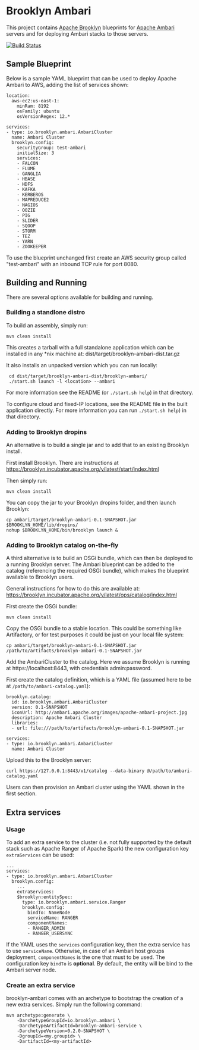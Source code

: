 Brooklyn Ambari
===

This project contains [Apache Brooklyn](https://brooklyn.incubator.apache.org/)
blueprints for [Apache Ambari](https://ambari.apache.org) servers and for deploying
Ambari stacks to those servers.


[![Build Status](https://api.travis-ci.org/brooklyncentral/clocker.svg?branch=master)](https://travis-ci.org/brooklyncentral/clocker)


## Sample Blueprint

Below is a sample YAML blueprint that can be used to deploy Apache Ambari
to AWS, adding the list of services shown:
 
    location:
      aws-ec2:us-east-1:
        minRam: 8192
        osFamily: ubuntu
        osVersionRegex: 12.*

    services:
    - type: io.brooklyn.ambari.AmbariCluster
      name: Ambari Cluster
      brooklyn.config:
        securityGroup: test-ambari
        initialSize: 3
        services:
        - FALCON
        - FLUME
        - GANGLIA
        - HBASE
        - HDFS
        - KAFKA
        - KERBEROS
        - MAPREDUCE2
        - NAGIOS
        - OOZIE
        - PIG
        - SLIDER
        - SQOOP
        - STORM
        - TEZ
        - YARN
        - ZOOKEEPER

To use the blueprint unchanged first create an AWS security group called "test-ambari" with
an inbound TCP rule for port 8080.


## Building and Running

There are several options available for building and running.


### Building a standlone distro

To build an assembly, simply run:

    mvn clean install

This creates a tarball with a full standalone application which can be installed in any *nix machine at:
    dist/target/brooklyn-ambari-dist.tar.gz

It also installs an unpacked version which you can run locally:
 
     cd dist/target/brooklyn-ambari-dist/brooklyn-ambari/
     ./start.sh launch -l <location> --ambari

For more information see the README (or `./start.sh help`) in that directory.

To configure cloud and fixed-IP locations, see the README file in the built application directly.
For more information you can run `./start.sh help`) in that directory.


### Adding to Brooklyn dropins

An alternative is to build a single jar and to add that to an existing Brooklyn install.

First install Brooklyn. There are instructions at https://brooklyn.incubator.apache.org/v/latest/start/index.html

Then simply run:

    mvn clean install

You can copy the jar to your Brooklyn dropins folder, and then launch Brooklyn:

    cp ambari/target/brooklyn-ambari-0.1-SNAPSHOT.jar $BROOKLYN_HOME/lib/dropins/
    nohup $BROOKLYN_HOME/bin/brooklyn launch &


### Adding to Brooklyn catalog on-the-fly

A third alternative is to build an OSGi bundle, which can then be deployed to
a running Brooklyn server. The Ambari blueprint can be added to the catalog
(referencing the required OSGi bundle), which makes the blueprint available
to Brooklyn users.

General instructions for how to do this are available at:
https://brooklyn.incubator.apache.org/v/latest/ops/catalog/index.html

First create the OSGi bundle:

    mvn clean install

Copy the OSGi bundle to a stable location. This could be something like Artifactory, or
for test purposes it could be just on your local file system:

    cp ambari/target/brooklyn-ambari-0.1-SNAPSHOT.jar /path/to/artifacts/brooklyn-ambari-0.1-SNAPSHOT.jar

Add the AmbariCluster to the catalog. Here we assume Brooklyn is running at https://localhost:8443,
with credentials admin:password.

First create the catalog definition, which is a YAML file (assumed here to be at `/path/to/ambari-catalog.yaml`):

    brooklyn.catalog:
      id: io.brooklyn.ambari.AmbariCluster
      version: 0.1-SNAPSHOT
      iconUrl: http://ambari.apache.org/images/apache-ambari-project.jpg
      description: Apache Ambari Cluster
      libraries:
      - url: file:///path/to/artifacts/brooklyn-ambari-0.1-SNAPSHOT.jar

    services:
    - type: io.brooklyn.ambari.AmbariCluster
      name: Ambari Cluster

Upload this to the Brooklyn server:

    curl https://127.0.0.1:8443/v1/catalog --data-binary @/path/to/ambari-catalog.yaml

Users can then provision an Ambari cluster using the YAML shown in the first section.

## Extra services

### Usage

To add an extra service to the cluster (i.e. not fully supported by the default stack such as Apache Ranger of Apache Spark)
the new configuration key `extraServices` can be used:

    ...
    services:
    - type: io.brooklyn.ambari.AmbariCluster
      brooklyn.config:
        ...
        extraServices:
        $brooklyn:entitySpec:
          type: io.brooklyn.ambari.service.Ranger
          brooklyn.config:
            bindTo: NameNode
            serviceName: RANGER
            componentNames:
            - RANGER_ADMIN
            - RANGER_USERSYNC

If the YAML uses the `services` configuration key, then the extra service has to use `serviceName`. Otherwise, in case of
an Ambari host groups deployment, `componentNames` is the one that must to be used. The configuration key `bindTo` is
**optional**. By default, the entity will be bind to the Ambari server node.

### Create an extra service

brooklyn-ambari comes with an archetype to bootstrap the creation of a new extra services. Simply run the following
command:

    mvn archetype:generate \
        -DarchetypeGroupId=io.brooklyn.ambari \
        -DarchetypeArtifactId=brooklyn-ambari-service \
        -DarchetypeVersion=0.2.0-SNAPSHOT \
        -DgroupId=<my.groupid> \
        -DartifactId=<my-artifactId>
  
